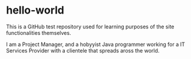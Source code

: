 # hello-world
This is a GitHub test repository used for learning purposes of the site functionalities themselves.

I am a Project Manager, and a hobyyist Java programmer working for a IT Services Provider with a clientele that spreads aross the world.

